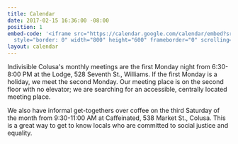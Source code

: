 ```yaml
---
title: Calendar
date: 2017-02-15 16:36:00 -08:00
position: 1
embed-code: '<iframe src="https://calendar.google.com/calendar/embed?src=indivisiblecolusa%40gmail.com&ctz=America/Los_Angeles"
  style="border: 0" width="800" height="600" frameborder="0" scrolling="no"></iframe>'
layout: calendar
---
```


Indivisible Colusa's monthly meetings are the first Monday night from 6:30-8:00 PM at the Lodge, 528 Seventh St., Williams. If the first Monday is a holiday, we meet the second Monday. Our meeting place is on the second floor with no elevator; we are searching for an accessible, centrally located meeting place. 

We also have informal get-togethers over coffee on the third Saturday of the month from 9:30-11:00 AM at Caffeinated, 538 Market St., Colusa. This is a great way to get to know locals who are committed to social justice and equality. 